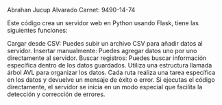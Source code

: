 Abrahan Jucup Alvarado
Carnet: 9490-14-74

Este código crea un servidor web en Python usando Flask, tiene las siguientes funciones:

Cargar desde CSV: Puedes subir un archivo CSV para añadir datos al servidor.
Insertar manualmente: Puedes agregar datos uno por uno directamente al servidor.
Buscar registros: Puedes buscar información específica dentro de los datos guardados.
Utiliza una estructura llamada árbol AVL para organizar los datos. Cada ruta realiza una tarea específica en los datos y devuelve un mensaje de éxito o error. Si ejecutas el código directamente, el servidor se inicia en un modo especial que facilita la detección y corrección de errores.
